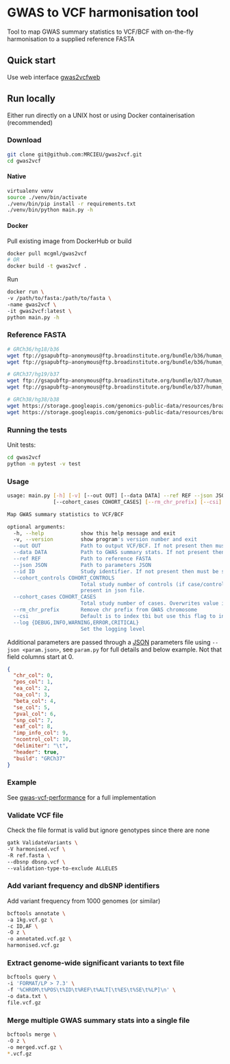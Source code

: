 # GWAS to VCF harmonisation tool

Tool to map GWAS summary statistics to VCF/BCF with on-the-fly harmonisation to a supplied reference FASTA

## Quick start

Use web interface [gwas2vcfweb](https://github.com/mrcieu/gwas2vcfweb)

## Run locally

Either run directly on a UNIX host or using Docker containerisation (recommended)

### Download

```sh
git clone git@github.com:MRCIEU/gwas2vcf.git
cd gwas2vcf
```

#### Native

```sh
virtualenv venv
source ./venv/bin/activate
./venv/bin/pip install -r requirements.txt
./venv/bin/python main.py -h
```

#### Docker

Pull existing image from DockerHub or build

```sh
docker pull mcgml/gwas2vcf
# OR
docker build -t gwas2vcf .
```

Run

```sh
docker run \
-v /path/to/fasta:/path/to/fasta \
-name gwas2vcf \
-it gwas2vcf:latest \
python main.py -h
```

### Reference FASTA

```sh
# GRCh36/hg18/b36
wget ftp://gsapubftp-anonymous@ftp.broadinstitute.org/bundle/b36/human_b36_both.fasta.gz
wget ftp://gsapubftp-anonymous@ftp.broadinstitute.org/bundle/b36/human_b36_both.fasta.fai.gz

# GRCh37/hg19/b37
wget ftp://gsapubftp-anonymous@ftp.broadinstitute.org/bundle/b37/human_g1k_v37.fasta.gz
wget ftp://gsapubftp-anonymous@ftp.broadinstitute.org/bundle/b37/human_g1k_v37.fasta.fai.gz

# GRCh38/hg38/b38
wget https://storage.googleapis.com/genomics-public-data/resources/broad/hg38/v0/Homo_sapiens_assembly38.fasta
wget https://storage.googleapis.com/genomics-public-data/resources/broad/hg38/v0/Homo_sapiens_assembly38.fasta.fai
```

### Running the tests

Unit tests:

```sh
cd gwas2vcf
python -m pytest -v test
```

### Usage

```sh
usage: main.py [-h] [-v] [--out OUT] [--data DATA] --ref REF --json JSON [--id ID] [--cohort_controls COHORT_CONTROLS]
               [--cohort_cases COHORT_CASES] [--rm_chr_prefix] [--csi] [--log {DEBUG,INFO,WARNING,ERROR,CRITICAL}]

Map GWAS summary statistics to VCF/BCF

optional arguments:
  -h, --help            show this help message and exit
  -v, --version         show program's version number and exit
  --out OUT             Path to output VCF/BCF. If not present then must be specified as 'out' in json file
  --data DATA           Path to GWAS summary stats. If not present then must be specified as 'data' in json file
  --ref REF             Path to reference FASTA
  --json JSON           Path to parameters JSON
  --id ID               Study identifier. If not present then must be specified as 'id' in json file
  --cohort_controls COHORT_CONTROLS
                        Total study number of controls (if case/control) or total sample size if continuous. Overwrites value if
                        present in json file.
  --cohort_cases COHORT_CASES
                        Total study number of cases. Overwrites value if present in json file.
  --rm_chr_prefix       Remove chr prefix from GWAS chromosome
  --csi                 Default is to index tbi but use this flag to index csi
  --log {DEBUG,INFO,WARNING,ERROR,CRITICAL}
                        Set the logging level
```

Additional parameters are passed through a [JSON](https://www.w3schools.com/js/js_json_objects.asp) parameters file using ```--json <param.json>```, see `param.py` for full details and below example. Not that field columns start at 0.

```json
{
  "chr_col": 0,
  "pos_col": 1,
  "ea_col": 2,
  "oa_col": 3,
  "beta_col": 4,
  "se_col": 5,
  "pval_col": 6,
  "snp_col": 7,
  "eaf_col": 8,
  "imp_info_col": 9,
  "ncontrol_col": 10,
  "delimiter": "\t",
  "header": true,
  "build": "GRCh37"
}
```

### Example

See [gwas-vcf-performance](https://github.com/MRCIEU/gwas-vcf-performance/blob/master/workflow.Rmd) for a full implementation 

### Validate VCF file

Check the file format is valid but ignore genotypes since there are none

```sh
gatk ValidateVariants \
-V harmonised.vcf \
-R ref.fasta \
--dbsnp dbsnp.vcf \
--validation-type-to-exclude ALLELES
```

### Add variant frequency and dbSNP identifiers

Add variant frequency from 1000 genomes (or similar)

```sh
bcftools annotate \
-a 1kg.vcf.gz \
-c ID,AF \
-O z \
-o annotated.vcf.gz \
harmonised.vcf.gz
```

### Extract genome-wide significant variants to text file

```sh
bcftools query \
-i 'FORMAT/LP > 7.3' \
-f '%CHROM\t%POS\t%ID\t%REF\t%ALT[\t%ES\t%SE\t%LP]\n' \
-o data.txt \
file.vcf.gz
```

### Merge multiple GWAS summary stats into a single file

```sh
bcftools merge \
-O z \
-o merged.vcf.gz \
*.vcf.gz
```
